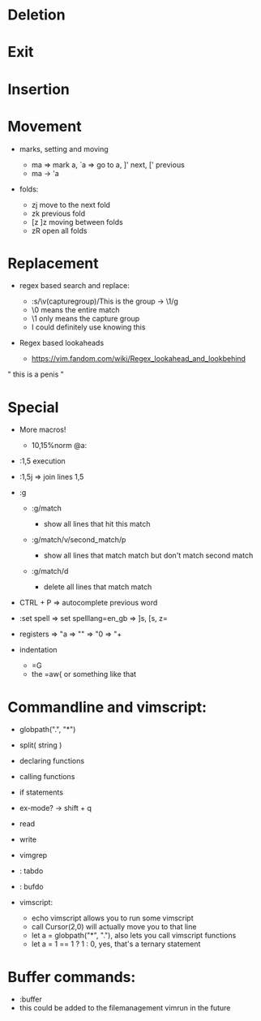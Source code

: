 # Deletion

# Exit

# Insertion

# Movement
* marks, setting and moving 
    * ma => mark a, `a => go to a, ]' next, [' previous
    * ma -> 'a

* folds:
    * zj move to the next fold
    * zk previous fold
    * [z ]z moving between folds
    * zR open all folds

# Replacement
* regex based search and replace:
    * :s/\v(capturegroup)/This is the group -> \1/g
    * \0 means the entire match
    * \1 only means the capture group
    * I could definitely use knowing this

* Regex based lookaheads
    * https://vim.fandom.com/wiki/Regex_lookahead_and_lookbehind

" this is a penis "

# Special
* More macros!
    * 10,15%norm @a:
* :1,5 execution
* :1,5j => join lines 1,5

* :g
    * :g/match
        * show all lines that hit this match
    * :g/match/v/second_match/p
        * show all lines that match match but don't match second match

    * :g/match/d
        * delete all lines that match match
        

* CTRL + P => autocomplete previous word

* :set spell => set spelllang=en_gb => ]s, [s, z=
* registers => "a
            => ""
            => "0
            => "+

* indentation
    * =G
    * the =aw{ or something like that

# Commandline and vimscript:
* globpath(".", "*")
* split( string )
* declaring functions
* calling functions
* if statements
* ex-mode?  -> shift + q
* read
* write
* vimgrep
* : tabdo
* : bufdo

* vimscript:
    * echo vimscript allows you to run some vimscript
    * call Cursor(2,0) will actually move you to that line
    * let a = globpath("*", "."), also lets you call vimscript functions
    * let a = 1 == 1 ? 1 : 0, yes, that's a ternary statement


# Buffer commands:
* :buffer
* this could be added to the filemanagement vimrun in the future
